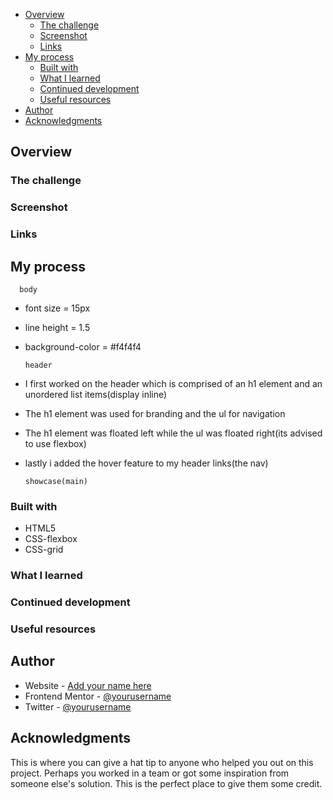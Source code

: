 - [Overview](#overview)
  - [The challenge](#the-challenge)
  - [Screenshot](#screenshot)
  - [Links](#links)
- [My process](#my-process)
  - [Built with](#built-with)
  - [What I learned](#what-i-learned)
  - [Continued development](#continued-development)
  - [Useful resources](#useful-resources)
- [Author](#author)
- [Acknowledgments](#acknowledgments)

## Overview

### The challenge

### Screenshot

### Links

## My process
      body
- font size = 15px
- line height = 1.5
- background-color = #f4f4f4 

      header
- I first worked on the header which is comprised of an h1 element and an unordered list items(display inline)
- The h1 element was used for branding and the ul for navigation
- The h1 element was floated left while the ul was floated right(its advised to use flexbox)
- lastly i added the hover feature to my header links(the nav)

      showcase(main)

### Built with
- HTML5
- CSS-flexbox
- CSS-grid

### What I learned

### Continued development

### Useful resources

## Author

- Website - [Add your name here](https://www.your-site.com)
- Frontend Mentor - [@yourusername](https://www.frontendmentor.io/profile/yourusername)
- Twitter - [@yourusername](https://www.twitter.com/yourusername)

## Acknowledgments

This is where you can give a hat tip to anyone who helped you out on this project. Perhaps you worked in a team or got some inspiration from someone else's solution. This is the perfect place to give them some credit.
